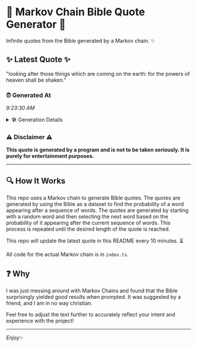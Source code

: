 # 📖 Markov Chain Bible Quote Generator 📖

Infinite quotes from the Bible generated by a Markov chain. ✨

## ✨ Latest Quote ✨
"looking after those things which are coming on the earth: for the powers of heaven shall be shaken."

### ⏰ Generated At
*9:23:30 AM*

<details>
    <summary>🛠️ Generation Details</summary>
    <p>
        <strong>🌱 Seed:</strong> looking<br>
        <strong>🔄 Iterations:</strong> 17<br>
        <strong>📜 Context History:</strong><br>[ looking ]: after<br>[ looking, after ]: those<br>[ looking, after, those ]: things<br>[ looking, after, those, things ]: which<br>[ looking, after, those, things, which ]: are<br>[ looking, after, those, things, which, are ]: coming<br>[ after, those, things, which, are, coming ]: on<br>[ those, things, which, are, coming, on ]: the<br>[ things, which, are, coming, on, the ]: earth:<br>[ which, are, coming, on, the, earth: ]: for<br>[ are, coming, on, the, earth:, for ]: the<br>[ coming, on, the, earth:, for, the ]: powers<br>[ on, the, earth:, for, the, powers ]: of<br>[ the, earth:, for, the, powers, of ]: heaven<br>[ earth:, for, the, powers, of, heaven ]: shall<br>[ for, the, powers, of, heaven, shall ]: be<br>[ the, powers, of, heaven, shall, be ]: shaken.<br>
    </p>
</details>

### ⚠️ Disclaimer ⚠️
**This quote is generated by a program and is not to be taken seriously. It is purely for entertainment purposes.**

---

## 🔍 How It Works

This repo uses a Markov chain to generate Bible quotes. The quotes are generated by using the Bible as a dataset to find the probability of a word appearing after a sequence of words. The quotes are generated by starting with a random word and then selecting the next word based on the probability of it appearing after the current sequence of words. This process is repeated until the desired length of the quote is reached.

This repo will update the latest quote in this README every 10 minutes. ⏳

All code for the actual Markov chain is in `index.ts`.

## ❓ Why

I was just messing around with Markov Chains and found that the Bible surprisingly yielded good results when prompted. 
It was suggested by a friend, and I am in no way christian.

Feel free to adjust the text further to accurately reflect your intent and experience with the project!

---

*Enjoy*✨
